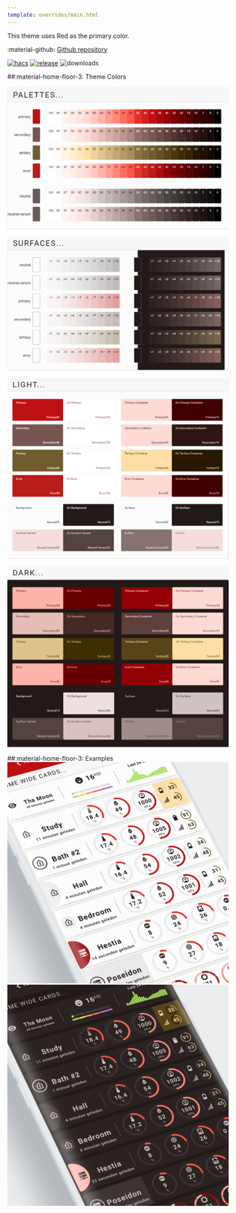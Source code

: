 ```yaml
---
template: overrides/main.html
---
```


This theme uses Red as the primary color.

:material-github: [Github repository][m3-theme-github-url]

[![hacs][hacs-badge]][hacs-url]
[![release][release-badge]][release-url]
![downloads][downloads-badge]

##:material-home-floor-3: Theme Colors


[![M3 Palettes]][M3 Palettes]

[![M3 Surfaces]][M3 Surfaces]

[![M3 Light]][M3 Light]

[![M3 Dark]][M3 Dark]

##:material-home-floor-3: Examples
[![M3 Example Light]][M3 Example Light]
[![M3 Example Dark]][M3 Example Dark]

<!---
  References to pictures...
--->

[M3 Palettes]: ../assets/screenshots/m3-theme-d08-palettes.png
[M3 Surfaces]: ../assets/screenshots/m3-theme-d08-surfaces.png
[M3 Light]: ../assets/screenshots/m3-theme-d08-light.png
[M3 Dark]: ../assets/screenshots/m3-theme-d08-dark.png

[M3 Example Light]: ../assets/screenshots/m3-example-d08-light.png
[M3 Example Dark]: ../assets/screenshots/m3-example-d08-dark.png

<!---
  References to external links...
--->

[sak-example-12-url]: https://swiss-army-knife.docs.amoebelabs.com/examples/example-12/
[m3-theme-github-url]: https://github.com/AmoebeLabs/HA-Theme_M3-08-Red

<!-- Badges -->

[hacs-url]: https://github.com/hacs/default
[hacs-badge]: https://img.shields.io/badge/HACS-Default-41BDF5.svg?style=for-the-badge
[release-badge]: https://img.shields.io/github/v/release/AmoebeLabs/HA-Theme_M3-08-Red?style=for-the-badge
[downloads-badge]: https://img.shields.io/github/downloads/AmoebeLabs/HA-Theme_M3-08-Red/total?style=for-the-badge


<!-- References -->

[home-assistant]: https://www.home-assistant.io/
[home-assitant-theme-docs]: https://www.home-assistant.io/integrations/frontend/#defining-themes
[hacs]: https://hacs.xyz
[release-url]: https://github.com/AmoebeLabs/HA-Theme_M3-08-Red/releases
[sak-docs-url]: https://swiss-army-knife.docs.amoebelabs.com/